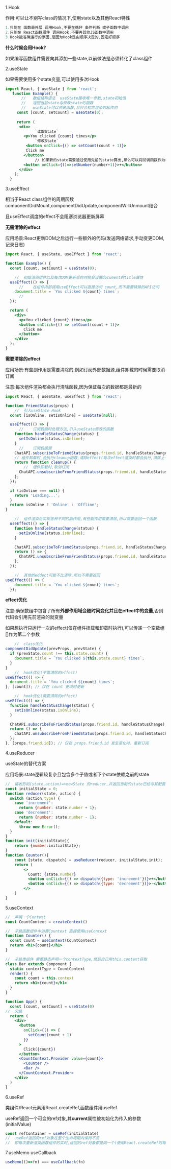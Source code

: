 1.Hook

作用:可以让不别写class的情况下,使用state以及其他React特性

```js
1.只能在 函数最外层 调用Hook,不要在循环 条件判断 或子函数中调用
2.只能在 React函数组件 调用Hook,不要再其他JS函数中调用
3.Hook能准确运行的原因,是因为Hook是由顺序决定的,固定好顺序
```

**什么时候会用Hook?**

如果编写函数组件需要向其添加一些state,以前做法是必须转化了class组件

2.useState

如果需要使用多个state变量,可以使用多次Hook

```jsx
import React, { useState } from 'react';
   function Example() {
       //	数组结构语法	useState接收唯一参数,state初始值
       //	返回当前state与修改state的函数
       //	useState可以传递函数,且只会初次渲染时起作用
     const [count, setCount] = useState(0);
       
     return (
      <div>
             `读取State`
        <p>You clicked {count} times</p>
             `修改State`
         <button onClick={() => setCount(count + 1)}>
         Click me
        </button>
             //	如果新的state需要通过使用先前的state算出,那么可以将回调函数作为参数传递
        <button onClick={()=>setNumber(number+1)}>+</button>
      </div>
    );
  }
```

3.useEffect

相当于React class组件的周期函数 componentDidMount,componentDidUpdate,componentWillUnmount结合

且useEffect调度的effect不会阻塞浏览器更新屏幕



**无需清除的effect**

应用场景:React更新DOM之后运行一些额外的代码(发送网络请求,手动变更DOM,记录日志)

```jsx
import React, { useState, useEffect } from 'react';

function Example() {
  const [count, setCount] = useState(0);

    //	初始渲染组件以及每次DOM更新后的时候会设置document的title属性
  useEffect(() => {
      //	在组件内部调用useEffect可以直接访问 count,而不需要特殊的API访问
    document.title = `You clicked ${count} times`;
      //	
  });

  return (
    <div>
      <p>You clicked {count} times</p>
      <button onClick={() => setCount(count + 1)}>
        Click me
      </button>
    </div>
  );
}
```



**需要清除的effect**

应用场景:有些副作用是需要清除的,例如订阅外部数据源,组件卸载的时候需要取消订阅

注意:每次组件渲染都会执行清除函数,因为保证每次的数据都是最新的

```jsx
import React, { useState, useEffect } from 'react';

function FriendStatus(props) {
    //	引入useState Hook
  const [isOnline, setIsOnline] = useState(null);

  useEffect(() => {
      //	订阅数据时处理方法,引入useState修改的函数
    function handleStatusChange(status) {
      setIsOnline(status.isOnline);
    }
      //	订阅数据源
    ChatAPI.subscribeToFriendStatus(props.friend.id, handleStatusChange);
    // 组件卸载时,会执行cleanup函数,清除effect(每次effect渲染时都会执行,清除上一个effect)
    return function cleanup() {
        //	组件卸载时,取消订阅
      ChatAPI.unsubscribeFromFriendStatus(props.friend.id, handleStatusChange);
    };
  });

  if (isOnline === null) {
    return 'Loading...';
  }
  return isOnline ? 'Online' : 'Offline';
}
```

```jsx
	//	组件渲染后实现各种不同的副作用,有些副作用需要清除,所以需要返回一个函数
  useEffect(() => {
    function handleStatusChange(status) {
      setIsOnline(status.isOnline);
    }

    ChatAPI.subscribeToFriendStatus(props.friend.id, handleStatusChange);
    return () => {
      ChatAPI.unsubscribeFromFriendStatus(props.friend.id, handleStatusChange);
    };
  });

	//	其他的eddect可能不比清除,所以不需要返回
useEffect(() => {
    document.title = `You clicked ${count} times`;
  });
```

**effect优化**

注意:确保数组中包含了所有**外部作用域会随时间变化并且在effect中的变量**,否则代码会引用先前渲染的就变量

如果想执行只运行一次的effect(仅在组件挂载和卸载时执行),可以传递一个空数组[]作为第二个参数

```jsx
	//	class优化
componentDidUpdate(prevProps, prevState) {
  if (prevState.count !== this.state.count) {
    document.title = `You clicked ${this.state.count} times`;
  }
}
	//	hook优化(不需清除的effect)
useEffect(() => {
  document.title = `You clicked ${count} times`;
}, [count]); // 仅在 count 更改时更新

	//	hook优化(需要清除的effect)
useEffect(() => {
  function handleStatusChange(status) {
    setIsOnline(status.isOnline);
  }

  ChatAPI.subscribeToFriendStatus(props.friend.id, handleStatusChange);
  return () => {
    ChatAPI.unsubscribeFromFriendStatus(props.friend.id, handleStatusChange);
  };
}, [props.friend.id]); // 仅在 props.friend.id 发生变化时，重新订阅
```



4.useReducer

useState的替代方案

应用场景:state逻辑较复杂且包含多个子值或者下个state依赖之前的state

```jsx
//	接收形如(state,action)=>newState 的reducer,并返回当前的state已经与其配套的dispatch方法
const initialState = 0;
function reducer(state, action) {
  switch (action.type) {
    case 'increment':
      return {number: state.number + 1};
    case 'decrement':
      return {number: state.number - 1};
    default:
      throw new Error();
  }
}
function init(initialState){
    return {number:initialState};
}
function Counter(){
    const [state, dispatch] = useReducer(reducer, initialState,init);
    return (
        <>
          Count: {state.number}
          <button onClick={() => dispatch({type: 'increment'})}>+</button>
          <button onClick={() => dispatch({type: 'decrement'})}>-</button>
        </>
    )
}
```



5.useContext

```jsx
//	声明一个Context
const CountContext = createContext()

//	子级函数组件中消费Countext 直接使用useContext
function Counter() {
  const count = useContext(CountContext)
  return <h1>{count}</h1>
}

//	子级类组件 需要静态声明一个contextType,然后自己用this.context获取
class Bar extends Component {
  static contextType = CountContext
  render() {
    const count = this.context
    return <h1>{count}</h1>
  }
}

function App() {
  const [count, setCount] = useState(0)
//	父级
  return (
    <div>
      <button
        onClick={() => {
          setCount(count + 1)
        }}
      >
        Click({count})
      </button>
      <CountContext.Provider value={count}>
        <Counter />
        <Bar />
      </CountContext.Provider>
    </div>
  )
}
```



6.useRef

类组件/React元素用React.createRef,函数组件用useRef

useRef返回一个可变的ref对象,其**current**属性被初始化为传入的参数(initialValue)

```jsx
const refContainer = useRef(initialState)
//	useRef返回的ref对象在整个生命周期内保持不变
//	即每次重新渲染函数组件的实时,返回的ref对象都是同一个(使用React.createRef时每次渲染都会重新创建ref)
```



7.useMemo useCallback

```jsx
useMemo(()=>fn)	===	useCallback(fn)
```

